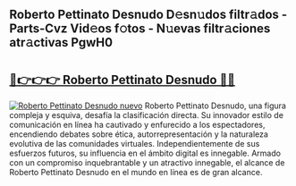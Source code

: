 ## Roberto Pettinato Desnudo D𝚎sn𝚞dos filtr𝚊dos - Parts-Cvz Vid𝚎os f𝚘tos - N𝚞evas filtr𝚊ciones atr𝚊ctivas PgwH0

# <h2><a href="http://mb9u0w.tromn.icu/?c=Roberto+Pettinato+Desnudo">🔗👉👉👉 Roberto Pettinato Desnudo 🔗🔗</a></h2>

[![Roberto Pettinato Desnudo nuevo](https://i.imgur.com/pEAQMta.gif)](http://mb9u0w.tromn.icu/?c=Roberto+Pettinato+Desnudo)
Roberto Pettinato Desnudo, una figura compleja y esquiva, desafía la clasificación directa. Su innovador estilo de comunicación en línea ha cautivado y enfurecido a los espectadores, encendiendo debates sobre ética, autorrepresentación y la naturaleza evolutiva de las comunidades virtuales. Independientemente de sus esfuerzos futuros, su influencia en el ámbito digital es innegable. Armado con un compromiso inquebrantable y un atractivo innegable, el alcance de Roberto Pettinato Desnudo en el mundo en línea es de gran alcance.
